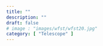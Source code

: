 ```yaml
---
title: ""
description: ""
draft: false
# image : "images/wfst/wfst20.jpg"
category: [ "Telescope" ]
---
```

